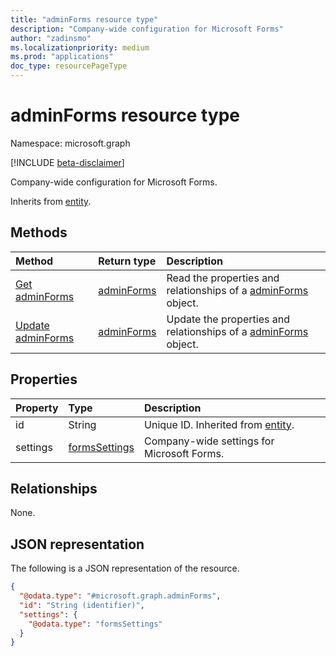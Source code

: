 ```yaml
---
title: "adminForms resource type"
description: "Company-wide configuration for Microsoft Forms"
author: "zadinsmo"
ms.localizationpriority: medium
ms.prod: "applications"
doc_type: resourcePageType
---
```


# adminForms resource type

Namespace: microsoft.graph

[!INCLUDE [beta-disclaimer](../../includes/beta-disclaimer.md)]

Company-wide configuration for Microsoft Forms.


Inherits from [entity](../resources/entity.md).

## Methods
|Method|Return type|Description|
|:---|:---|:---|
|[Get adminForms](../api/adminforms-get.md)|[adminForms](../resources/adminforms.md)|Read the properties and relationships of a [adminForms](../resources/adminforms.md) object.|
|[Update adminForms](../api/adminforms-update.md)|[adminForms](../resources/adminforms.md)|Update the properties and relationships of a [adminForms](../resources/adminforms.md) object.|

## Properties
|Property|Type|Description|
|:---|:---|:---|
|id|String|Unique ID. Inherited from [entity](../resources/entity.md).|
|settings|[formsSettings](../resources/formssettings.md)|Company-wide settings for Microsoft Forms.|

## Relationships
None.

## JSON representation
The following is a JSON representation of the resource.
<!-- {
  "blockType": "resource",
  "keyProperty": "id",
  "@odata.type": "microsoft.graph.adminForms",
  "baseType": "entity",
  "openType": false
}
-->
``` json
{
  "@odata.type": "#microsoft.graph.adminForms",
  "id": "String (identifier)",
  "settings": {
    "@odata.type": "formsSettings"
  }
}
```

